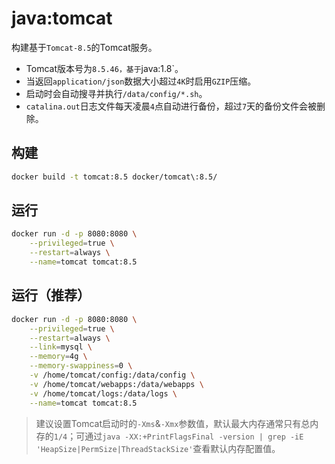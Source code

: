 # java:tomcat

构建基于`Tomcat-8.5`的Tomcat服务。
- Tomcat版本号为`8.5.46，基于`java:1.8`。
- 当返回`application/json`数据大小超过`4K`时启用`GZIP`压缩。
- 启动时会自动搜寻并执行`/data/config/*.sh`。
- `catalina.out`日志文件每天凌晨`4`点自动进行备份，超过`7`天的备份文件会被删除。

## 构建
```bash
docker build -t tomcat:8.5 docker/tomcat\:8.5/
```

## 运行
```bash
docker run -d -p 8080:8080 \
    --privileged=true \
    --restart=always \
    --name=tomcat tomcat:8.5
```

## 运行（推荐）
```bash
docker run -d -p 8080:8080 \
    --privileged=true \
    --restart=always \
    --link=mysql \
    --memory=4g \
    --memory-swappiness=0 \
    -v /home/tomcat/config:/data/config \
    -v /home/tomcat/webapps:/data/webapps \
    -v /home/tomcat/logs:/data/logs \
    --name=tomcat tomcat:8.5
```
> 建议设置Tomcat启动时的`-Xms`&`-Xmx`参数值，默认最大内存通常只有总内存的`1/4`；可通过`java -XX:+PrintFlagsFinal -version | grep -iE 'HeapSize|PermSize|ThreadStackSize'`查看默认内存配置值。
